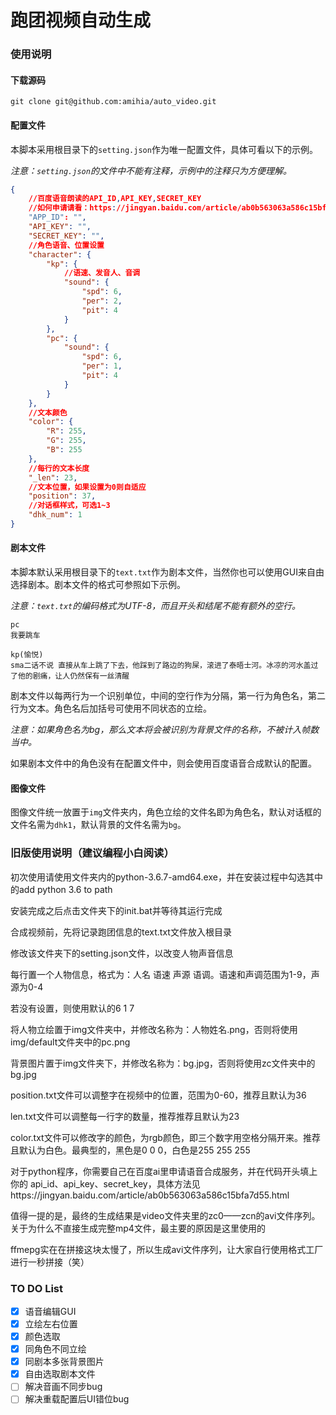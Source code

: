 # 跑团视频自动生成

### 使用说明

#### 下载源码

`git clone git@github.com:amihia/auto_video.git`	

#### 配置文件

本脚本采用根目录下的`setting.json`作为唯一配置文件，具体可看以下的示例。

*注意：`setting.json`的文件中不能有注释，示例中的注释只为方便理解。*

```json
{
    //百度语音朗读的API_ID,API_KEY,SECRET_KEY
    //如何申请请看：https://jingyan.baidu.com/article/ab0b563063a586c15bfa7d55.html
    "APP_ID": "",
    "API_KEY": "",
    "SECRET_KEY": "",
    //角色语音、位置设置
    "character": {
        "kp": {
            //语速、发音人、音调
            "sound": {
                "spd": 6,
                "per": 2,
                "pit": 4
            }
        },
        "pc": {
            "sound": {
                "spd": 6,
                "per": 1,
                "pit": 4
            }
        }
    },
    //文本颜色
    "color": {
        "R": 255,
        "G": 255,
        "B": 255
    },
    //每行的文本长度
    "_len": 23,
    //文本位置，如果设置为0则自适应
    "position": 37,
    //对话框样式，可选1~3
    "dhk_num": 1
}
```

#### 剧本文件

本脚本默认采用根目录下的`text.txt`作为剧本文件，当然你也可以使用GUI来自由选择剧本。剧本文件的格式可参照如下示例。

*注意：`text.txt`的编码格式为UTF-8，而且开头和结尾不能有额外的空行。*

```
pc
我要跳车

kp(愉悦)
sma二话不说 直接从车上跳了下去，他踩到了路边的狗屎，滚进了泰晤士河。冰凉的河水盖过了他的剧痛，让人仍然保有一丝清醒
```

剧本文件以每两行为一个识别单位，中间的空行作为分隔，第一行为角色名，第二行为文本。角色名后加括号可使用不同状态的立绘。

*注意：如果角色名为bg，那么文本将会被识别为背景文件的名称，不被计入帧数当中。*

如果剧本文件中的角色没有在配置文件中，则会使用百度语音合成默认的配置。

#### 图像文件

图像文件统一放置于`img`文件夹内，角色立绘的文件名即为角色名，默认对话框的文件名需为`dhk1`，默认背景的文件名需为`bg`。

### 旧版使用说明（建议编程小白阅读）

初次使用请使用文件夹内的python-3.6.7-amd64.exe，并在安装过程中勾选其中的add python 3.6 to path

安装完成之后点击文件夹下的init.bat并等待其运行完成



合成视频前，先将记录跑团信息的text.txt文件放入根目录

修改该文件夹下的setting.json文件，以改变人物声音信息

每行置一个人物信息，格式为：人名 语速 声源 语调。语速和声调范围为1-9，声源为0-4

若没有设置，则使用默认的6 1 7



将人物立绘置于img文件夹中，并修改名称为：人物姓名.png，否则将使用img/default文件夹中的pc.png

背景图片置于img文件夹下，并修改名称为：bg.jpg，否则将使用zc文件夹中的bg.jpg

position.txt文件可以调整字在视频中的位置，范围为0-60，推荐且默认为36

len.txt文件可以调整每一行字的数量，推荐推荐且默认为23

color.txt文件可以修改字的颜色，为rgb颜色，即三个数字用空格分隔开来。推荐且默认为白色。最典型的，黑色是0 0 0，白色是255 255 255



对于python程序，你需要自己在百度ai里申请语音合成服务，并在代码开头填上你的 api_id、api_key、secret_key，具体方法见https://jingyan.baidu.com/article/ab0b563063a586c15bfa7d55.html



值得一提的是，最终的生成结果是video文件夹里的zc0——zcn的avi文件序列。关于为什么不直接生成完整mp4文件，最主要的原因是这里使用的

ffmepg实在在拼接这块太慢了，所以生成avi文件序列，让大家自行使用格式工厂进行一秒拼接（笑）

### TO DO List

- [x] 语音编辑GUI
- [x] 立绘左右位置
- [x] 颜色选取
- [x] 同角色不同立绘
- [x] 同剧本多张背景图片
- [x] 自由选取剧本文件
- [ ] 解决音画不同步bug
- [ ] 解决重载配置后UI错位bug